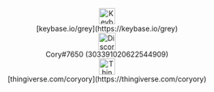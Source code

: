 <p align="center">
  <img src="https://keybase.io/images/icons/icon-keybase-logo-48@2x.png" alt="Keybase icon" width="32" height="32"/></br>
  [keybase.io/grey](https://keybase.io/grey)</br>
  <img src="https://discord.com/assets/f8389ca1a741a115313bede9ac02e2c0.svg" alt="Discord icon" width="34" height="34"/></br>
  Cory#7650 (303391020622544909)</br>
  <img src="https://cdn.thingiverse.com/site/img/favicons/favicon-160x160.png" alt="Thingiverse icon" width="32" height="32"/></br>
  [thingiverse.com/coryory](https://thingiverse.com/coryory)
</p>

<!--strong>Working towards going the `long way round`</strong-->
